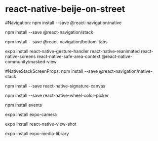 # react-native-beije-on-street

<!-- Navigation npm -->
#Navigation:
npm install --save @react-navigation/native

npm install --save @react-navigation/stack

npm install --save @react-navigation/bottom-tabs

expo install react-native-gesture-handler react-native-reanimated react-native-screens react-native-safe-area-context @react-native-community/masked-view

<!-- Typescript Navigation npm -->
#NativeStackScreenProps:
npm install --save @react-navigation/native-stack

<!-- Signature Canvas -->
npm install --save react-native-signature-canvas

<!-- Color picker -->
npm install --save react-native-wheel-color-picker
<!-- EVENT -->
npm install events

<!-- CAMERA -->
expo install expo-camera

<!-- Screenshot -->
expo install react-native-view-shot

<!-- MEDIA LIBRARY -->
expo install expo-media-library
